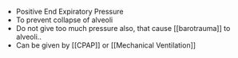 - Positive End Expiratory Pressure
- To prevent collapse of alveoli 
- Do not give too much pressure also, that cause [[barotrauma]] to alveoli..
- Can be given by [[CPAP]] or [[Mechanical Ventilation]] 
